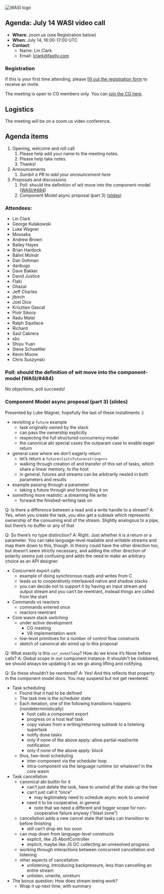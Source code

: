 ![WASI logo](https://raw.githubusercontent.com/WebAssembly/WASI/main/WASI.png)

## Agenda: July 14 WASI video call

- **Where**: zoom.us (see Registration below)
- **When**: July 14, 16:00-17:00 UTC
- **Contact**:
  - Name: Lin Clark
  - Email: lclark@fastly.com

### Registration

If this is your first time attending, please [fill out the registration form](https://docs.google.com/forms/d/e/1FAIpQLSdpO6Lp2L_dZ2_oiDgzjKx7pb7s2YYHjeSIyfHWZZGSKoZKWQ/viewform?usp=sf_link) to receive an invite.

The meeting is open to CG members only. You can [join the CG here](https://www.w3.org/community/webassembly/).

## Logistics

The meeting will be on a zoom.us video conference.

## Agenda items

1. Opening, welcome and roll call
    1. Please help add your name to the meeting notes.
    1. Please help take notes.
    1. Thanks!
1. Announcements
    1. _Sumbit a PR to add your announcement here_
1. Proposals and discussions
    1. Poll: should the definition of wit move into the component-model ([WASI/#484](https://github.com/WebAssembly/WASI/issues/484))
    2. Component Model async proposal (part 3) ([slides](https://docs.google.com/presentation/d/1MNVOZ8hdofO3tI0szg_i-Yoy0N2QPU2C--LzVuoGSlE))

### Attendees:
- Lin Clark
- George Kulakowski
- Luke Wagner
- Mossaka
- Andrew Brown
- Bailey Hayes
- Brian Hardock
- Bálint Molnár
- Dan Gohman
- danbugs
- Dave Bakker
- David Justice
- Flaki
- Ghazal
- Jeff Charles
- jlbirch
- Joel Dice
- Krisztian Gascal
- Piotr Sikora
- Radu Matei
- Ralph Squillace
- Richard
- Saúl Cabrera
- sbc
- Shiyu Yuan
- Steve Schoettler
- Kevin Moore
- Chris Suszynski

### Poll: should the definition of wit move into the component-model (WASI/#484)

No objections, poll succeeds!

### Component Model async proposal (part 3) (slides)

Presented by Luke Wagner, hopefully the last of these installments :)

- revisiting a `future` example
  - task originally owned by the stack
  - can pass the ownership explicitly
  - respecting the full structured concurrency model
  - the canonical abi special cases the outparam case to enable eager return
- general case where we don’t eagerly return
  - let’s return a `future<list<future<string>>>`
  - walking through creation of and transfer of this set of tasks, which share a linear memory, to the host
  - in general, futures and streams can be arbitrarily nested in both parameters and results
- example passing through a parameter
  - taking a future through and forwarding it on
- something more realistic: a streaming file write
  - forward the finished-writing task on


Q: Is there a difference between a read and a write handle to a stream?
A: Yes, when you create the task, you also get a subtask which represents ownership of the consuming end of the stream. Slightly analogous to a pipe, but there’s no buffer or any of that

Q: So there’s no type distinction?
A: Right. Just whether it is a return or a parameter. You can take language-level readable and writable streams and map them down to this, though. In theory could have the other direction too, but doesn’t seem strictly necessary, and adding the other direction of polarity seems just confusing and adds the need to make an arbitrary choice as an API designer.

- Concurrent export calls
  - example of doing synchronous reads and writes from C
  - leads us to cooperatively interleaved native and shadow stacks
  - you can decide not to support it by having an input stream and output stream and you can’t be reentrant, instead things are called from the start
- Commands vs reactors
  - commands entered once
  - reactors reentrant
- Core wasm stack switching
  - under active development
    - CG meeting
    - V8 implementation work
  - low-level primitives for a number of control flow constructs
  - sketch of canonical abi wired up to this proposal

Q: What exactly is this `cur_eventloop`? How do we know it’s None before calls?
A: Global scope in our component instance. It shouldn’t be clobbered, we should always be updating it as we go along lifting and notifying.

Q: So these shouldn’t be reentered?
A: Yes! And this reflects that property in the component model docs. You may suspend but not get reentered.

- Task scheduling
  - Found that it had to be defined
  - The task tree is the scheduler state
  - Each iteration, one of the following transitions happens (nondeterministically)
    - host calls a component export
    - progress on a host leaf task
    - copy values from a writing/returning subtask to a listening supertask
    - notify done tasks
    - only if none of the above apply: allow partial read/write notification
    - only if none of the above apply: block
  - thus, two-level scheduling
    - inter-component via the scheduler loop
    - intra-component via the language runtime (or whatever! in the core wasm
- Task cancellation
  - canonical abi builtin for it
    - can’t just delete the task, have to unwind all the state up the tree
    - can’t just call it “once”
      - may legitimately need to schedule async work to unwind
    - need it to be cooperative, in general
      - note that we need a different and bigger scope for non-cooperative failure anyway (“blast zone”)
  - cancellation adds a new cancel state that tasks can transition to before finishing
    - still can’t drop etc too soon
  - can map down from language-level constructs
    - explicit, like JS AbortController
    - implicit, maybe like JS GC collecting an unresolved progress
  - working through interactions between concurrent cancellation and listening
  - other aspects of cancellation
    - unlistening, introducing backpressure, less than cancelling an entire stream
    - unlisten, unwrite, unreturn
- The bonus question: How does stream teeing work?
  - Wrap it up next time, with summary
